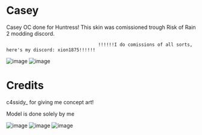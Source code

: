 # Casey
Casey OC done for Huntress! 
This skin was comissioned trough Risk of Rain 2 modding discord.


                                      !!!!!!I do comissions of all sorts, here's my discord: xion1875!!!!!!
![image](https://github.com/user-attachments/assets/edca685d-8a60-4c60-87ee-06293348127a)
![image](https://github.com/user-attachments/assets/08737ee4-cb2a-44d0-9e9f-02293fca9ed0)








# Credits
c4ssidy_ for giving me concept art!

Model is done solely by me

![image](https://github.com/user-attachments/assets/09cd6176-a457-4c55-9fa1-9bed87050e0c)
![image](https://github.com/user-attachments/assets/5b2e00c2-c303-452e-9417-264db2349bc2)
![image](https://github.com/user-attachments/assets/19accec0-58e7-4313-8b32-6b32d4e36194)




